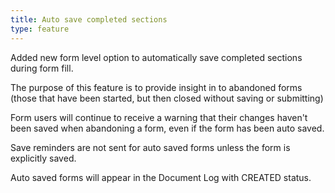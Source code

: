 ```yaml
---
title: Auto save completed sections
type: feature
---
```


Added new form level option to automatically save completed sections during form fill.

The purpose of this feature is to provide insight in to abandoned forms (those that have been started, but then closed without saving or submitting)

Form users will continue to receive a warning that their changes haven't been saved when abandoning a form, even if the form has been auto saved.

Save reminders are not sent for auto saved forms unless the form is explicitly saved.

Auto saved forms will appear in the Document Log with CREATED status.
